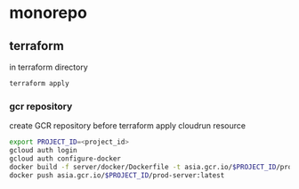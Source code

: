 # monorepo


## terraform

in terraform directory

```bash
terraform apply 
```

### gcr repository

create GCR repository before terraform apply cloudrun resource
```bash
export PROJECT_ID=<project_id>
gcloud auth login
gcloud auth configure-docker
docker build -f server/docker/Dockerfile -t asia.gcr.io/$PROJECT_ID/prod-server:latest .
docker push asia.gcr.io/$PROJECT_ID/prod-server:latest
```